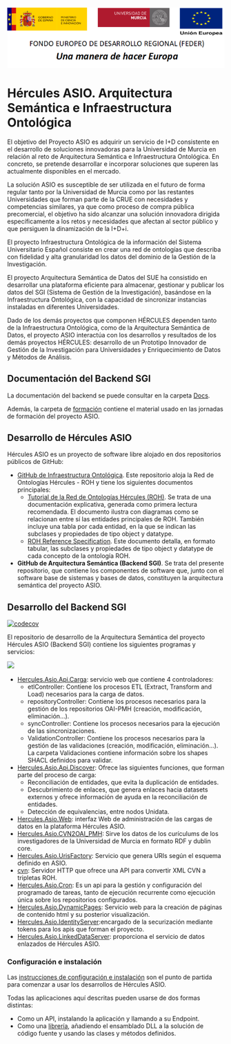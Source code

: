 ![](./Docs/media/CabeceraDocumentosMD.png)

# Hércules ASIO. Arquitectura Semántica e Infraestructura Ontológica

El objetivo del Proyecto ASIO es adquirir un servicio de I+D consistente en el desarrollo de soluciones innovadoras para la Universidad de Murcia en relación al reto de Arquitectura Semántica e Infraestructura Ontológica. En concreto, se pretende desarrollar e incorporar soluciones que superen las actualmente disponibles en el mercado.

La solución ASIO es susceptible de ser utilizada en el futuro de forma regular tanto por la Universidad de Murcia como por las restantes Universidades que forman parte de la CRUE con necesidades y competencias similares, ya que como proceso de compra pública precomercial, el objetivo ha sido alcanzar una solución innovadora dirigida específicamente a los retos y necesidades que afectan al sector público y que persiguen la dinamización de la I+D+i.

El proyecto Infraestructura Ontológica de la información del Sistema Universitario Español consiste en crear una red de ontologías que describa con fidelidad y alta granularidad los datos del dominio de la Gestión de la Investigación.

El proyecto Arquitectura Semántica de Datos del SUE ha consistido en desarrollar una plataforma eficiente para almacenar, gestionar y publicar los datos del SGI (Sistema de Gestión de la Investigación), basándose en la Infraestructura Ontológica, con la capacidad de sincronizar instancias instaladas en diferentes Universidades.

Dado de los demás proyectos que componen HÉRCULES dependen tanto de la Infraestructura Ontológica, como de la Arquitectura Semántica de Datos, el proyecto ASIO interactúa con los desarrollos y resultados de los demás proyectos HÉRCULES: desarrollo de un Prototipo Innovador de Gestión de la Investigación para Universidades y Enriquecimiento de Datos y Métodos de Análisis.

## Documentación del Backend SGI

La documentación del backend se puede consultar en la carpeta [Docs](Docs/).

Además, la carpeta de [formación](Formacion/) contiene el material usado en las jornadas de formación del proyecto ASIO.

## Desarrollo de Hércules ASIO

Hércules ASIO es un proyecto de software libre alojado en dos repositorios públicos de GitHub:

 - [GitHub de Infraestructura Ontológica](https://github.com/HerculesCRUE/GnossDeustoOnto). Este repositorio aloja la Red de Ontologías Hércules - ROH y tiene los siguientes documentos principales: 
   - [Tutorial de la Red de Ontologías Hércules (ROH)](https://github.com/HerculesCRUE/GnossDeustoOnto/tree/master/Documentation). Se   trata de una documentación explicativa, generada como primera lectura recomendada. El documento ilustra con diagramas como se relacionan entre sí las entidades principales de ROH. También incluye una tabla por cada entidad, en la que se indican las subclases y propiedades de tipo object y datatype.
   - [ROH Reference Specification](https://github.com/HerculesCRUE/GnossDeustoOnto/blob/master/Documentation/1-%20OntologyDocumentation.pdf). Este documento   detalla, en formato tabular, las subclases y propiedades de tipo  object y datatype de cada concepto de la ontología ROH. 
 - **GitHub de  Arquitectura Semántica (Backend SGI)**. Se trata del presente repositorio, que contiene los componentes de software que, junto con el software base de sistemas y bases de datos, constituyen la arquitectura semántica del proyecto ASIO.

## Desarrollo del Backend SGI

[![codecov](https://codecov.io/gh/HerculesCRUE/GnossDeustoBackend/branch/master/graph/badge.svg?token=4SONQMD1TI)](https://codecov.io/gh/HerculesCRUE/GnossDeustoBackend)


El repositorio de desarrollo de la Arquitectura Semántica del proyecto Hércules ASIO (Backend SGI) contiene los siguientes programas y servicios:

<img src="Docs/media/Hércules ASIO Diagrama de componentes.png" />

 - [Hercules.Asio.Api.Carga](https://github.com/HerculesCRUE/GnossDeustoBackend/tree/master/src/Hercules.Asio.Api.Carga): servicio web que contiene 4 controladores:
   - etlController: Contiene los procesos ETL (Extract, Transform and Load) necesarios para la carga de datos.
   - repositoryController: Contiene los procesos necesarios para la gestión de los repositorios OAI-PMH (creación, modificación, eliminación...).
   - syncController: Contiene los procesos necesarios para la ejecución de las sincronizaciones.
   - ValidationController: Contiene los procesos necesarios para la gestión de las validaciones (creación, modificación, eliminación...). La carpeta    Validaciones contiene información sobre los shapes SHACL definidos para validar.
- [Hercules.Asio.Api.Discover](https://github.com/HerculesCRUE/GnossDeustoBackend/tree/master/src/Hercules.Asio.Api.Discover): Ofrece las siguientes funciones, que forman parte del proceso de carga:
   - Reconciliación de entidades, que evita la duplicación de entidades.
   - Descubrimiento de enlaces, que genera enlaces hacia datasets externos y ofrece información de ayuda en la reconciliación de entidades.
   - Detección de equivalencias, entre nodos Unidata.
 - [Hercules.Asio.Web](https://github.com/HerculesCRUE/GnossDeustoBackend/tree/master/src/Hercules.Asio.Web): interfaz Web de administración de las cargas de datos en la plataforma Hércules ASIO.
 - [Hercules.Asio.CVN2OAI_PMH](https://github.com/HerculesCRUE/GnossDeustoBackend/tree/master/src/Hercules.Asio.CVN2OAI_PMH): Sirve los datos de los curículums de los investigadores de la Universidad de Murcia en formato RDF y dublin core.
 - [Hercules.Asio.UrisFactory](https://github.com/HerculesCRUE/GnossDeustoBackend/tree/master/src/Hercules.Asio.UrisFactory): Servicio que genera URIs según el esquema definido en ASIO.
 - [cvn](https://github.com/HerculesCRUE/GnossDeustoBackend/tree/master/src/cvn): Servidor HTTP que ofrece una API para convertir XML CVN a tripletas ROH.
 - [Hercules.Asio.Cron](https://github.com/HerculesCRUE/GnossDeustoBackend/tree/master/src/Hercules.Asio.Cron): Es un api para la gestión y configuración del programado de tareas, tanto de ejecución recurrente como ejecución única sobre los repositorios configurados.
 - [Hercules.Asio.DynamicPages](https://github.com/HerculesCRUE/GnossDeustoBackend/tree/master/src/Hercules.Asio.DinamicPages): Servicio web para la creación de páginas de contenido html y su posterior visualización.
 - [Hercules.Asio.IdentityServer](https://github.com/HerculesCRUE/GnossDeustoBackend/tree/master/src/Hercules.Asio.IdentityServer):encargado de la securización mediante tokens para los apis que forman el proyecto.
 - [Hercules.Asio.LinkedDataServer](https://github.com/HerculesCRUE/GnossDeustoBackend/tree/master/src/Hercules.Asio.LinkedDataServer): proporciona el servicio de datos enlazados de Hércules ASIO.

### Configuración e instalación

Las [instrucciones de configuración e instalación](Configuracion-e-Instalacion.md) son el punto de partida para comenzar a usar los desarrollos de Hércules ASIO.

Todas las aplicaciones aquí descritas pueden usarse de dos formas distintas: 
  - Como un API, instalando la aplicación y llamando a su Endpoint.
  - Como una [librería](https://github.com/HerculesCRUE/GnossDeustoBackend/tree/master/Builds/libraries), añadiendo el ensamblado DLL a la solución de código fuente y usando las clases y métodos definidos.

